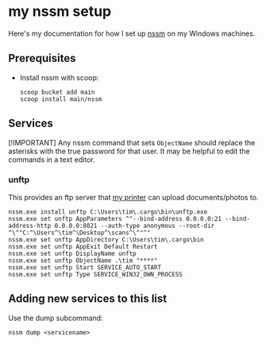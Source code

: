 # my nssm setup

Here's my documentation for how I set up [nssm](https://nssm.cc/) on my Windows machines.

## Prerequisites

- Install nssm with scoop:

  ```shell
  scoop bucket add main
  scoop install main/nssm
  ```

## Services

[!IMPORTANT] Any nssm command that sets `ObjectName` should replace the
asterisks with the true password for that user. It may be helpful to edit the
commands in a text editor.

### unftp

This provides an ftp server that [my printer](https://github.com/t-mart/brother-mfc-7860dw-setup) can upload documents/photos to.

```shell
nssm.exe install unftp C:\Users\tim\.cargo\bin\unftp.exe
nssm.exe set unftp AppParameters ^"--bind-address 0.0.0.0:21 --bind-address-http 0.0.0.0:8021 --auth-type anonymous --root-dir ^\^"C:^\Users^\tim^\Desktop^\scans^\^"^"
nssm.exe set unftp AppDirectory C:\Users\tim\.cargo\bin
nssm.exe set unftp AppExit Default Restart
nssm.exe set unftp DisplayName unftp
nssm.exe set unftp ObjectName .\tim "****"
nssm.exe set unftp Start SERVICE_AUTO_START
nssm.exe set unftp Type SERVICE_WIN32_OWN_PROCESS
```

## Adding new services to this list

Use the dump subcommand:

```shell
nssm dump <servicename>
```
